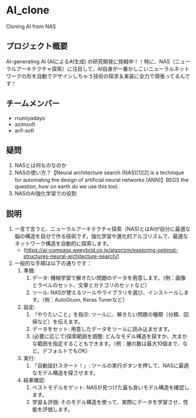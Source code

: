 # AI_clone
Cloning AI from NAS
## プロジェクト概要 
AI-generating AI (AIによるAI生成) の研究開発に挑戦中！！特に、NAS（ニューラルアーキテクチャ探索）に注目して、AI自身が一番かしこいニューラルネットワークの形を自動でデザインしちゃう技術の探求＆実装に全力で頑張ってるんです！
## チームメンバー
* rrumiyadayo
* azimsofi
* arif-sofi
## 疑問
1. NASとは何ものなのか
2. NASの使い方？【Neural architecture search (NAS)[1][2] is a technique for automating the design of artificial neural networks (ANN)】BEGS the question, how on earth do we use this tool.
3. NASのAI強化学習での役割
## 説明
1. 一言で言うと、ニューラルアーキテクチャ探索（NAS)とはAIが自分に最適な脳の構造を自分で作る技術です。強化学習や進化的アルゴリズムで、最適なネットワーク構造を自動的に探索します。
   * (https://ai-compass.weeybrid.co.jp/algorizm/exploring-optimal-structures-neural-architecture-search/)
2. 一般的な手順は以下の通りです：
   1. 準備:
      1. データ: 機械学習で解きたい問題のデータを用意します。（例：画像とラベルのセット、文章とカテゴリのセットなど）
      1. ツール: NASが使えるツールやライブラリを選び、インストールします。（例：AutoGluon, Keras Tunerなど）
   1. 設定:
      1. 「やりたいこと」を指示: ツールに、解きたい問題の種類（分類、回帰など）を伝えます。
      1. データをセット: 用意したデータをツールに読み込ませます。
      1. (必要に応じて)探索範囲を調整: どんなモデル構造を探すか、大まかな範囲を指定することもできます。（例：層の数は最大10個まで、など。デフォルトでもOK）
   1. 実行:
      1. 「自動設計スタート！」: ツールの実行ボタンを押して、NASに最適なモデル構造を探させます。
   1. 結果確認:
      1. ベストモデルをゲット: NASが見つけた最も良いモデル構造を確認します。
      2. 学習＆評価: そのモデル構造を使って、実際にデータを学習させ、性能を評価します。
